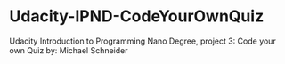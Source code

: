 # Udacity-IPND-CodeYourOwnQuiz
Udacity Introduction to Programming Nano Degree, project 3: Code your own Quiz
by: Michael Schneider
